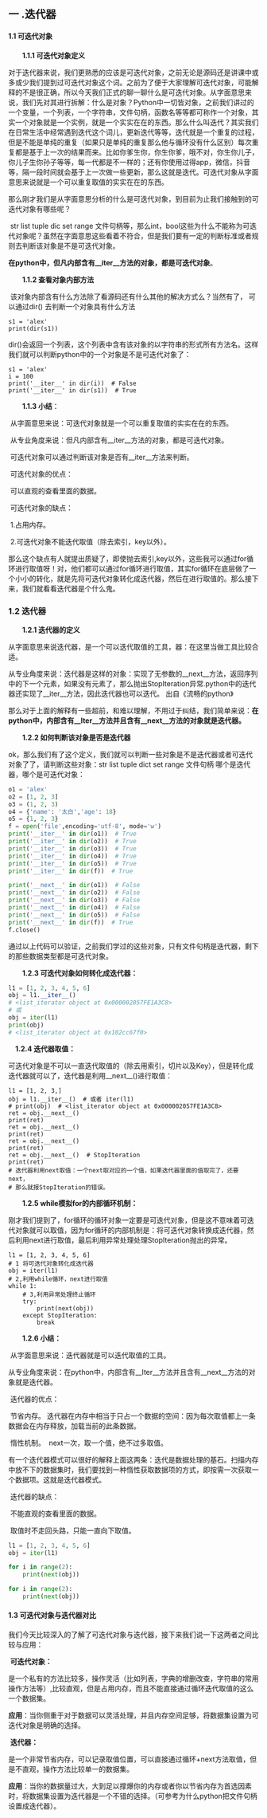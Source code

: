 ## 一 .迭代器

#### **1.1 可迭代对象**

　　**1.1.1  可迭代对象定义**

​    对于迭代器来说，我们更熟悉的应该是可迭代对象，之前无论是源码还是讲课中或多或少我们提到过可迭代对象这个词。之前为了便于大家理解可迭代对象，可能解释的不是很正确，所以今天我们正式的聊一聊什么是可迭代对象。从字面意思来说，我们先对其进行拆解：什么是对象？Python中一切皆对象，之前我们讲过的一个变量，一个列表，一个字符串，文件句柄，函数名等等都可称作一个对象，其实一个对象就是一个实例，就是一个实实在在的东西。那么什么叫迭代？其实我们在日常生活中经常遇到迭代这个词儿，更新迭代等等，迭代就是一个重复的过程，但是不能是单纯的重复（如果只是单纯的重复那么他与循环没有什么区别）每次重复都是基于上一次的结果而来。比如你爹生你，你生你爹，哦不对，你生你儿子，你儿子生你孙子等等，每一代都是不一样的；还有你使用过得app，微信，抖音等，隔一段时间就会基于上一次做一些更新，那么这就是迭代。可迭代对象从字面意思来说就是一个可以重复取值的实实在在的东西。

​    那么刚才我们是从字面意思分析的什么是可迭代对象，到目前为止我们接触到的可迭代对象有哪些呢？

​    str  list   tuple  dic  set  range 文件句柄等，那么int，bool这些为什么不能称为可迭代对象呢？虽然在字面意思这些看着不符合，但是我们要有一定的判断标准或者规则去判断该对象是不是可迭代对象。

​    **在python中，但凡内部含有__iter__方法的对象，都是可迭代对象**。

　　**1.1.2 查看对象内部方法**

​    该对象内部含有什么方法除了看源码还有什么其他的解决方式么？当然有了， 可以通过dir() 去判断一个对象具有什么方法

```
s1 = 'alex'
print(dir(s1))
```

dir()会返回一个列表，这个列表中含有该对象的以字符串的形式所有方法名。这样我们就可以判断python中的一个对象是不是可迭代对象了：

```
s1 = 'alex'
i = 100
print('__iter__' in dir(i))  # False
print('__iter__' in dir(s1))  # True
```

　　**1.1.3 小结**：

​    从字面意思来说：可迭代对象就是一个可以重复取值的实实在在的东西。

​    从专业角度来说：但凡内部含有\_\_iter\_\_方法的对象，都是可迭代对象。

​    可迭代对象可以通过判断该对象是否有\_\_iter\_\_方法来判断。

​    可迭代对象的优点：

​        可以直观的查看里面的数据。

​    可迭代对象的缺点：

​			1.占用内存。

​			2.可迭代对象不能迭代取值（除去索引，key以外）。

​    那么这个缺点有人就提出质疑了，即使抛去索引,key以外，这些我可以通过for循环进行取值呀！对，他们都可以通过for循环进行取值，其实for循环在底层做了一个小小的转化，就是先将可迭代对象转化成迭代器，然后在进行取值的。那么接下来，我们就看看迭代器是个什么鬼。

### **1.2 迭代器**

　　**1.2.1  迭代器的定义**

​    从字面意思来说迭代器，是一个可以迭代取值的工具，器：在这里当做工具比较合适。

​    从专业角度来说：迭代器是这样的对象：实现了无参数的\_\_next\_\_方法，返回序列中的下一个元素，如果没有元素了，那么抛出StopIteration异常.python中的迭代器还实现了\_\_iter\_\_方法，因此迭代器也可以迭代。 出自《流畅的python》

​    那么对于上面的解释有一些超前，和难以理解，不用过于纠结，我们简单来说：**在python中，内部含有\_\_Iter\_\_方法并且含有\_\_next\_\_方法的对象就是迭代器。**

　　**1.2.2 如何判断该对象是否是迭代器**

​    ok，那么我们有了这个定义，我们就可以判断一些对象是不是迭代器或者可迭代对象了了，请判断这些对象：str list tuple dict set range 文件句柄 哪个是迭代器，哪个是可迭代对象：

```python
o1 = 'alex'
o2 = [1, 2, 3]
o3 = (1, 2, 3)
o4 = {'name': '太白','age': 18}
o5 = {1, 2, 3}
f = open('file',encoding='utf-8', mode='w')
print('__iter__' in dir(o1))  # True
print('__iter__' in dir(o2))  # True
print('__iter__' in dir(o3))  # True
print('__iter__' in dir(o4))  # True
print('__iter__' in dir(o5))  # True
print('__iter__' in dir(f))  # True

print('__next__' in dir(o1))  # False
print('__next__' in dir(o2))  # False
print('__next__' in dir(o3))  # False
print('__next__' in dir(o4))  # False
print('__next__' in dir(o5))  # False
print('__next__' in dir(f))  # True
f.close()
```

通过以上代码可以验证，之前我们学过的这些对象，只有文件句柄是迭代器，剩下的那些数据类型都是可迭代对象。

　　**1.2.3 可迭代对象如何转化成迭代器：**

```python
l1 = [1, 2, 3, 4, 5, 6]
obj = l1.__iter__()
# <list_iterator object at 0x000002057FE1A3C8>
# 或
obj = iter(l1)
print(obj)
# <list_iterator object at 0x102cc67f0>
```

　**1.2.4 迭代器取值：**

​    可迭代对象是不可以一直迭代取值的（除去用索引，切片以及Key），但是转化成迭代器就可以了，迭代器是利用\_\_next\_\_()进行取值：

```
l1 = [1, 2, 3,]
obj = l1.__iter__()  # 或者 iter(l1)
# print(obj)  # <list_iterator object at 0x000002057FE1A3C8>
ret = obj.__next__()
print(ret)
ret = obj.__next__()
print(ret)
ret = obj.__next__()
print(ret)
ret = obj.__next__()  # StopIteration
print(ret)
# 迭代器利用next取值：一个next取对应的一个值，如果迭代器里面的值取完了，还要next，
# 那么就报StopIteration的错误。
```

　　**1.2.5 while模拟for的内部循环机制：**

​    刚才我们提到了，for循环的循环对象一定要是可迭代对象，但是这不意味着可迭代对象就可以取值，因为for循环的内部机制是：将可迭代对象转换成迭代器，然后利用next进行取值，最后利用异常处理处理StopIteration抛出的异常。

```
l1 = [1, 2, 3, 4, 5, 6]
# 1 将可迭代对象转化成迭代器
obj = iter(l1)
# 2,利用while循环，next进行取值
while 1:
    # 3,利用异常处理终止循环
    try:
        print(next(obj))
    except StopIteration:
        break
```

　　**1.2.6 小结：**

​        从字面意思来说：迭代器就是可以迭代取值的工具。

​        从专业角度来说：在python中，内部含有\_\_Iter\_\_方法并且含有\_\_next\_\_方法的对象就是迭代器。

​        迭代器的优点：

​                节省内存。
​                    迭代器在内存中相当于只占一个数据的空间：因为每次取值都上一条数据会在内存释放，加载当前的此条数据。

​                惰性机制。
​                    next一次，取一个值，绝不过多取值。​

​        有一个迭代器模式可以很好的解释上面这两条：迭代是数据处理的基石。扫描内存中放不下的数据集时，我们要找到一种惰性获取数据项的方式，即按需一次获取一个数据项。这就是迭代器模式。

​        迭代器的缺点：

​            不能直观的查看里面的数据。

​            取值时不走回头路，只能一直向下取值。

```python
l1 = [1, 2, 3, 4, 5, 6]
obj = iter(l1)

for i in range(2):
    print(next(obj))

for i in range(2):
    print(next(obj))
```

#### **1.3 可迭代对象与迭代器对比**

​    我们今天比较深入的了解了可迭代对象与迭代器，接下来我们说一下这两者之间比较与应用：

​    **可迭代对象：**

​    是一个私有的方法比较多，操作灵活（比如列表，字典的增删改查，字符串的常用操作方法等）,比较直观，但是占用内存，而且不能直接通过循环迭代取值的这么一个数据集。

​    **应用**：当你侧重于对于数据可以灵活处理，并且内存空间足够，将数据集设置为可迭代对象是明确的选择。

​    **迭代器：**

​    是一个非常节省内存，可以记录取值位置，可以直接通过循环+next方法取值，但是不直观，操作方法比较单一的数据集。

​    **应用**：当你的数据量过大，大到足以撑爆你的内存或者你以节省内存为首选因素时，将数据集设置为迭代器是一个不错的选择。（可参考为什么python把文件句柄设置成迭代器）。